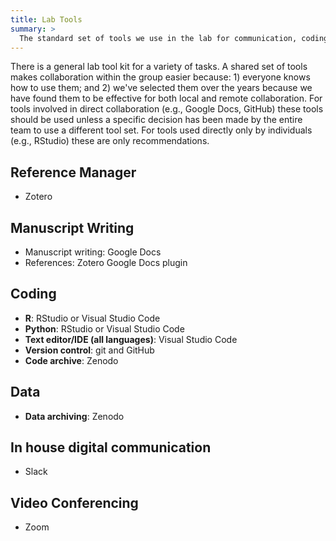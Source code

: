 ```yaml
---
title: Lab Tools
summary: >
  The standard set of tools we use in the lab for communication, coding, writing, etc.
---
```


There is a general lab tool kit for a variety of tasks. A shared set of tools makes collaboration within the group easier because: 1) everyone knows how to use them; and 2) we've selected them over the years because we have found them to be effective for both local and remote collaboration. For tools involved in direct collaboration (e.g., Google Docs, GitHub) these tools should be used unless a specific decision has been made by the entire team to use a different tool set. For tools used directly only by individuals (e.g., RStudio) these are only recommendations. 

## Reference Manager

* Zotero

## Manuscript Writing

* Manuscript writing: Google Docs
* References: Zotero Google Docs plugin

## Coding

* **R**: RStudio or Visual Studio Code
* **Python**: RStudio or Visual Studio Code
* **Text editor/IDE (all languages)**: Visual Studio Code
* **Version control**: git and GitHub
* **Code archive**: Zenodo

## Data

* **Data archiving**: Zenodo

## In house digital communication

* Slack

## Video Conferencing

* Zoom